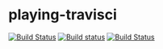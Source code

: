 # playing-travisci

[![Build Status](https://travis-ci.org/sawaken-experiment/playing-travisci.svg?branch=master)](https://travis-ci.org/sawaken-experiment/playing-travisci)
[![Build status](https://ci.appveyor.com/api/projects/status/6w4b3haa1e0kt6la?svg=true)](https://ci.appveyor.com/project/sawaken/playing-travisci)
[![Build Status](https://drone.io/github.com/sawaken-experiment/playing-travisci/status.png)](https://drone.io/github.com/sawaken-experiment/playing-travisci/latest)
